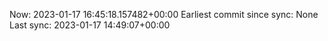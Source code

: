 Now: 2023-01-17 16:45:18.157482+00:00 Earliest commit since sync: None Last sync: 2023-01-17 14:49:07+00:00
